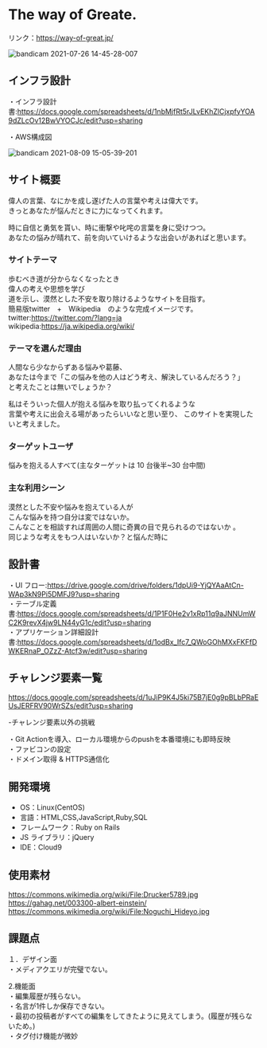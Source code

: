 # The way of Greate.  
  リンク：https://way-of-great.jp/  
  
![bandicam 2021-07-26 14-45-28-007](https://user-images.githubusercontent.com/81542430/126938956-13f7ff0e-911c-48f3-bd90-0281b8eb43f1.jpg)

## インフラ設計  
・インフラ設計書:https://docs.google.com/spreadsheets/d/1nbMjfRt5rJLvEKhZlCjxpfyYOA9dZLcOv12BwVYOCJc/edit?usp=sharing  
  
・AWS構成図  
  
![bandicam 2021-08-09 15-05-39-201](https://user-images.githubusercontent.com/81542430/128665709-179baef8-f14d-4a4d-9fa9-280cdc877489.jpg)  
  
## サイト概要  

偉人の言葉、なにかを成し遂げた人の言葉や考えは偉大です。  
きっとあなたが悩んだときに力になってくれます。  

時に自信と勇気を貰い、時に衝撃や叱咤の言葉を身に受けつつ。  
あなたの悩みが晴れて、前を向いていけるような出会いがあればと思います。  

### サイトテーマ

歩むべき道が分からなくなったとき  
偉人の考えや思想を学び  
道を示し、漠然とした不安を取り除けるようなサイトを目指す。  
簡易版twitter　+　Wikipedia　のような完成イメージです。  
twitter:https://twitter.com/?lang=ja  
wikipedia:https://ja.wikipedia.org/wiki/  

### テーマを選んだ理由

人間なら少なからずある悩みや葛藤、  
あなたは今まで「この悩みを他の人はどう考え、解決しているんだろう？」  
と考えたことは無いでしょうか？  

私はそういった個人が抱える悩みを取り払ってくれるような  
言葉や考えに出会える場があったらいいなと思い至り、 
このサイトを実現したいと考えました。  

### ターゲットユーザ

悩みを抱える人すべて(主なターゲットは 10 台後半~30 台中間)  

### 主な利用シーン

漠然とした不安や悩みを抱えている人が  
こんな悩みを持つ自分は変ではないか。  
こんなことを相談すれば周囲の人間に奇異の目で見られるのではないか 。  
同じような考えをもつ人はいないか？と悩んだ時に 

## 設計書

・UI フロー:https://drive.google.com/drive/folders/1dpUi9-YjQYAaAtCn-WAp3kN9Pi5DMFJ9?usp=sharing  
・テーブル定義書:https://docs.google.com/spreadsheets/d/1P1F0He2v1xRp11q9aJNNUmWC2K9revX4jw9LN44yG1c/edit?usp=sharing  
・アプリケーション詳細設計書:https://docs.google.com/spreadsheets/d/1odBx_Ifc7_QWoGOhMXxFKFfDWKERnaP_OZzZ-Atcf3w/edit?usp=sharing  

## チャレンジ要素一覧
https://docs.google.com/spreadsheets/d/1uJiP9K4J5ki75B7jE0g9pBLbPRaEUsJERFRV90WrSZs/edit?usp=sharing  
  
  
-チャレンジ要素以外の挑戦  

・Git Actionを導入、ローカル環境からのpushを本番環境にも即時反映  
・ファビコンの設定  
・ドメイン取得 & HTTPS通信化  

## 開発環境

- OS：Linux(CentOS)  
- 言語：HTML,CSS,JavaScript,Ruby,SQL 
- フレームワーク：Ruby on Rails 
- JS ライブラリ：jQuery 
- IDE：Cloud9  

## 使用素材

https://commons.wikimedia.org/wiki/File:Drucker5789.jpg   
https://gahag.net/003300-albert-einstein/  
https://commons.wikimedia.org/wiki/File:Noguchi_Hideyo.jpg  
  
## 課題点 

１．デザイン面  
・メディアクエリが完璧でない。  

2.機能面  
・編集履歴が残らない。  
・名言が1件しか保存できない。   
・最初の投稿者がすべての編集をしてきたように見えてしまう。(履歴が残らないため。)  
・タグ付け機能が微妙
